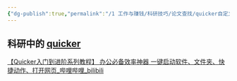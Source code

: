 ```yaml
---
{"dg-publish":true,"permalink":"/1 工作与赚钱/科研技巧/论文查找/quicker自定义动作/","title":"quicker自定义动作"}
---
```



## 科研中的 [quicker](../../../3%20计算机/创建、效率与技巧/非编程软件/系统管理工具/quicker.md)
[【Quicker入门到进阶系列教程】 办公必备效率神器 一键启动软件、文件夹、快捷动作、打开网页\_哔哩哔哩\_bilibili](https://www.bilibili.com/video/BV1Tf4y1F7Q9/?spm_id_from=333.788.recommend_more_video.-1&vd_source=20cb3e7c6ad3d64f0eb2d763ff005080)